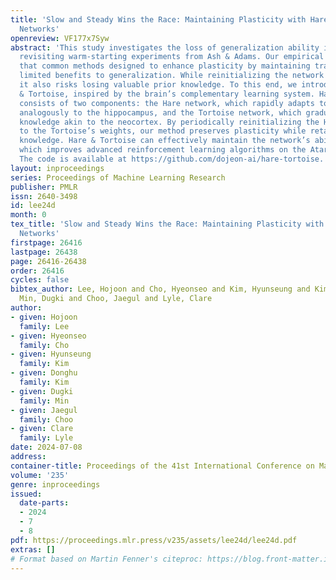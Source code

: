 ```yaml
---
title: 'Slow and Steady Wins the Race: Maintaining Plasticity with Hare and Tortoise
  Networks'
openreview: VF177x7Syw
abstract: 'This study investigates the loss of generalization ability in neural networks,
  revisiting warm-starting experiments from Ash & Adams. Our empirical analysis reveals
  that common methods designed to enhance plasticity by maintaining trainability provide
  limited benefits to generalization. While reinitializing the network can be effective,
  it also risks losing valuable prior knowledge. To this end, we introduce the Hare
  & Tortoise, inspired by the brain’s complementary learning system. Hare & Tortoise
  consists of two components: the Hare network, which rapidly adapts to new information
  analogously to the hippocampus, and the Tortoise network, which gradually integrates
  knowledge akin to the neocortex. By periodically reinitializing the Hare network
  to the Tortoise’s weights, our method preserves plasticity while retaining general
  knowledge. Hare & Tortoise can effectively maintain the network’s ability to generalize,
  which improves advanced reinforcement learning algorithms on the Atari-100k benchmark.
  The code is available at https://github.com/dojeon-ai/hare-tortoise.'
layout: inproceedings
series: Proceedings of Machine Learning Research
publisher: PMLR
issn: 2640-3498
id: lee24d
month: 0
tex_title: 'Slow and Steady Wins the Race: Maintaining Plasticity with Hare and Tortoise
  Networks'
firstpage: 26416
lastpage: 26438
page: 26416-26438
order: 26416
cycles: false
bibtex_author: Lee, Hojoon and Cho, Hyeonseo and Kim, Hyunseung and Kim, Donghu and
  Min, Dugki and Choo, Jaegul and Lyle, Clare
author:
- given: Hojoon
  family: Lee
- given: Hyeonseo
  family: Cho
- given: Hyunseung
  family: Kim
- given: Donghu
  family: Kim
- given: Dugki
  family: Min
- given: Jaegul
  family: Choo
- given: Clare
  family: Lyle
date: 2024-07-08
address:
container-title: Proceedings of the 41st International Conference on Machine Learning
volume: '235'
genre: inproceedings
issued:
  date-parts:
  - 2024
  - 7
  - 8
pdf: https://proceedings.mlr.press/v235/assets/lee24d/lee24d.pdf
extras: []
# Format based on Martin Fenner's citeproc: https://blog.front-matter.io/posts/citeproc-yaml-for-bibliographies/
---
```

